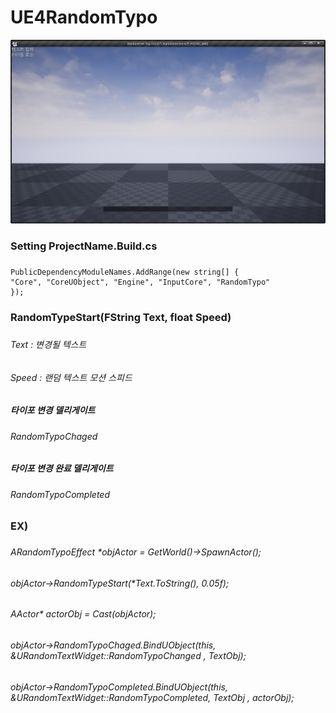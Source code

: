# UE4RandomTypo

<img src="./Typo.png">

### 
### Setting ProjectName.Build.cs
### 
```
PublicDependencyModuleNames.AddRange(new string[] { 
"Core", "CoreUObject", "Engine", "InputCore", "RandomTypo" 
});
```

### 
### 
### RandomTypeStart(FString Text, float Speed)
### 
###### Text : 변경될 텍스트
###### Speed : 랜덤 텍스트 모션 스피드
### 
### 
##### 타이포 변경 델리게이트
### 
###### RandomTypoChaged
### 
##### 타이포 변경 완료 델리게이트 
### 
###### RandomTypoCompleted
### 
### 
### 
### 
### EX)
### 
###### ARandomTypoEffect *objActor = GetWorld()->SpawnActor<ARandomTypoEffect>();
###### objActor->RandomTypeStart(*Text.ToString(), 0.05f);
###### AActor* actorObj = Cast<AActor>(objActor);  
###### objActor->RandomTypoChaged.BindUObject(this, &URandomTextWidget::RandomTypoChanged , TextObj);
###### objActor->RandomTypoCompleted.BindUObject(this, &URandomTextWidget::RandomTypoCompleted, TextObj , actorObj);
